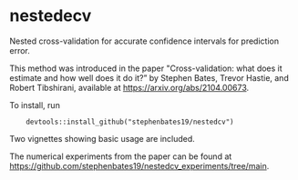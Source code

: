 # nestedecv
Nested cross-validation for accurate confidence intervals for prediction error.

This method was introduced in the paper
"Cross-validation: what does it estimate and how well does it do it?”
by Stephen Bates, Trevor Hastie, and Robert Tibshirani, 
available at <https://arxiv.org/abs/2104.00673>.

To install, run
```
	devtools::install_github("stephenbates19/nestedcv")
```

Two vignettes showing basic usage are included.

The numerical experiments from the paper can be found at 
<https://github.com/stephenbates19/nestedcv_experiments/tree/main>.

